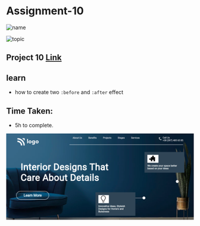 # Assignment-10

![name](https://img.shields.io/badge/abhisek%20mishra-full%20stack%20developer-green)

![topic](https://img.shields.io/badge/html-css-green)

## Project 10 [Link](https://famous-longma-39d910.netlify.app/)

## learn

- how to create two `:before` and `:after` effect

## Time Taken:

- 5h to complete.

![screenshoot](./live-class-project-10/project-10.png)
